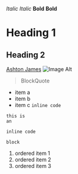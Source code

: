 *Italic*
_Italic_
__Bold__
**Bold**
# Heading 1
## Heading 2
[Ashton James](https://ashtonjamesd.com)
![Image Alt](https://someimage.xyz)
> BlockQuote
* item a
* item b
* item c
`inline code`
```
this is
an

inline code

block
```
1. ordered item 1
3. ordered item 2
2. ordered item 3